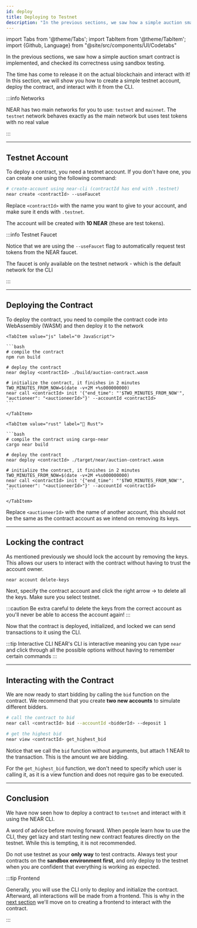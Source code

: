 ```yaml
---
id: deploy
title: Deploying to Testnet
description: "In the previous sections, we saw how a simple auction smart contract is implemented, and checked its correctness using sandbox testing."
---
```


import Tabs from '@theme/Tabs';
import TabItem from '@theme/TabItem';
import {Github, Language} from "@site/src/components/UI/Codetabs"

In the previous sections, we saw how a simple auction smart contract is implemented, and checked its correctness using sandbox testing.

The time has come to release it on the actual blockchain and interact with it! In this section, we will show you how to create a simple testnet account, deploy the contract, and interact with it from the CLI.

:::info Networks

NEAR has two main networks for you to use: `testnet` and `mainnet`. The `testnet` network behaves exactly as the main network but uses test tokens with no real value

:::

---

## Testnet Account

To deploy a contract, you need a testnet account. If you don't have one, you can create one using the following command:

```bash
# create-account using near-cli (contractId has end with .testnet)
near create <contractId> --useFaucet
```

Replace `<contractId>` with the name you want to give to your account, and make sure it ends with `.testnet`.

The account will be created with **10 NEAR** (these are test tokens).

:::info Testnet Faucet

Notice that we are using the `--useFaucet` flag to automatically request test tokens from the NEAR faucet. 

The faucet is only available on the testnet network - which is the default network for the CLI

:::

---

## Deploying the Contract

To deploy the contract, you need to compile the contract code into WebAssembly (WASM) and then deploy it to the network

<Tabs groupId="code-tabs">

    <TabItem value="js" label="🌐 JavaScript">

    ```bash
    # compile the contract
    npm run build

    # deploy the contract
    near deploy <contractId> ./build/auction-contract.wasm

    # initialize the contract, it finishes in 2 minutes
    TWO_MINUTES_FROM_NOW=$(date -v+2M +%s000000000)
    near call <contractId> init '{"end_time": "'$TWO_MINUTES_FROM_NOW'", "auctioneer": "<auctioneerId>"}' --accountId <contractId>
    ```

    </TabItem>

    <TabItem value="rust" label="🦀 Rust">

    ```bash
    # compile the contract using cargo-near
    cargo near build

    # deploy the contract
    near deploy <contractId> ./target/near/auction-contract.wasm

    # initialize the contract, it finishes in 2 minutes
    TWO_MINUTES_FROM_NOW=$(date -v+2M +%s000000000)
    near call <contractId> init '{"end_time": "'$TWO_MINUTES_FROM_NOW'", "auctioneer": "<auctioneerId>"}' --accountId <contractId>
    ```

    </TabItem>

</Tabs>

Replace `<auctioneerId>` with the name of another account, this should not be the same as the contract account as we intend on removing its keys.

---

## Locking the contract

As mentioned previously we should lock the account by removing the keys. This allows our users to interact with the contract without having to trust the account owner.

```bash
near account delete-keys 
```

Next, specify the contract account and click the right arrow → to delete all the keys. Make sure you select testnet. 

:::caution
Be extra careful to delete the keys from the correct account as you'll never be able to access the account again!
:::


Now that the contract is deployed, initialized, and locked we can send transactions to it using the CLI. 

:::tip Interactive CLI
NEAR's CLI is interactive meaning you can type `near` and click through all the possible options without having to remember certain commands
:::

---

## Interacting with the Contract
We are now ready to start bidding by calling the `bid` function on the contract. We recommend that you create **two new accounts** to simulate different bidders.

```bash
# call the contract to bid 
near call <contractId> bid --accountId <bidderId> --deposit 1 

# get the highest bid
near view <contractId> get_highest_bid
```

Notice that we call the `bid` function without arguments, but attach 1 NEAR to the transaction. This is the amount we are bidding.

For the `get_highest_bid` function, we don't need to specify which user is calling it, as it is a view function and does not require gas to be executed.

---

## Conclusion 

We have now seen how to deploy a contract to `testnet` and interact with it using the NEAR CLI.

A word of advice before moving forward. When people learn how to use the CLI, they get lazy and start testing new contract features directly on the testnet. While this is tempting, it is not recommended.

Do not use testnet as your **only way** to test contracts. Always test your contracts on the **sandbox environment first**, and only deploy to the testnet when you are confident that everything is working as expected.

:::tip Frontend

Generally, you will use the CLI only to deploy and initialize the contract. Afterward, all interactions will be made from a frontend. This is why in the [next section](./2.1-frontend.md) we'll move on to creating a frontend to interact with the contract.

:::
